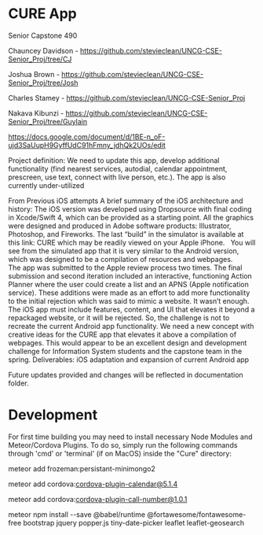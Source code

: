 # CURE App
Senior Capstone 490

Chauncey Davidson - https://github.com/stevieclean/UNCG-CSE-Senior_Proj/tree/CJ



Joshua Brown - https://github.com/stevieclean/UNCG-CSE-Senior_Proj/tree/Josh

Charles Stamey - https://github.com/stevieclean/UNCG-CSE-Senior_Proj

Nakava Kibunzi - https://github.com/stevieclean/UNCG-CSE-Senior_Proj/tree/Guylain

https://docs.google.com/document/d/1BE-n_oF-ujd3SaUupH9GyffUdC91hFmny_jdhQk2UOs/edit


Project definition: We need to update this app, develop additional functionality (find nearest services, autodial,
calendar appointment, prescreen, use text, connect with live person, etc.). The app is also currently under-utilized

From Previous iOS attempts
A brief summary of the iOS architecture and history:
The iOS version was developed using Dropsource with final coding in Xcode/Swift 4, which can be provided as a
starting point. All the graphics were designed and produced in Adobe software products: Illustrator,
Photoshop, and Fireworks. The last “build” in the simulator is available at this link: CURE which may be readily
viewed on your Apple iPhone.
 
You will see from the simulated app that it is very similar to the Android version, which was designed to be a
compilation of resources and webpages. The app was submitted to the Apple review process two times. The
final submission and second iteration included an interactive, functioning Action Planner where the user could
create a list and an APNS (Apple notification service). These additions were made as an effort to add more
functionality to the initial rejection which was said to mimic a website. It wasn’t enough.
 
The iOS app must include features, content, and UI that elevates it beyond a repackaged website, or it will be
rejected. So, the challenge is not to recreate the current Android app functionality. We need a new concept
with creative ideas for the CURE app that elevates it above a compilation of webpages. This would appear to
be an excellent design and development challenge for Information System students and the capstone team in
the spring.
Deliverables: iOS adaptation and expansion of current Android app

Future updates provided and changes will be reflected in documentation folder.

# Development

For first time building you may need to install necessary Node Modules and Meteor/Cordova Plugins.  To do so, simply run the following commands through 'cmd' or 'terminal' (if on MacOS) inside the "Cure" directory:

meteor add frozeman:persistant-minimongo2

meteor add cordova:cordova-plugin-calendar@5.1.4

meteor add cordova:cordova-plugin-call-number@1.0.1

meteor npm install --save @babel/runtime @fortawesome/fontawesome-free bootstrap jquery popper.js tiny-date-picker leaflet leaflet-geosearch
